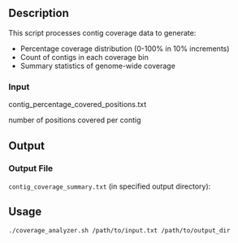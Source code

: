 ## Description

This script processes contig coverage data to generate:
- Percentage coverage distribution (0-100% in 10% increments)
- Count of contigs in each coverage bin
- Summary statistics of genome-wide coverage

### Input

contig_percentage_covered_positions.txt

number of positions covered per contig

## Output

### Output File
`contig_coverage_summary.txt` (in specified output directory):


## Usage

```bash
./coverage_analyzer.sh /path/to/input.txt /path/to/output_dir
